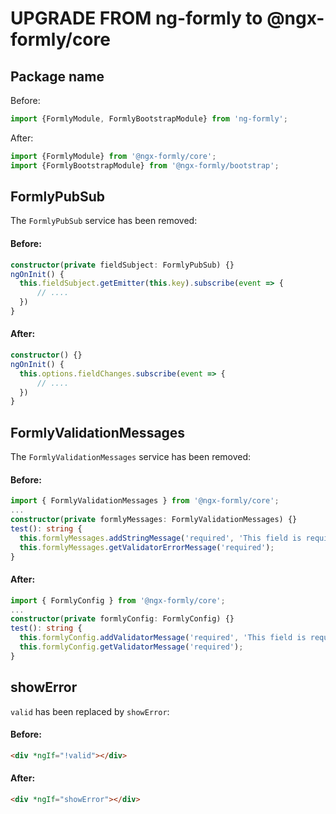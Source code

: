 UPGRADE FROM ng-formly to @ngx-formly/core
==========================================

Package name
------------

Before:
```ts
import {FormlyModule, FormlyBootstrapModule} from 'ng-formly';
```

After:
```ts
import {FormlyModule} from '@ngx-formly/core';
import {FormlyBootstrapModule} from '@ngx-formly/bootstrap';
```

FormlyPubSub
------------

The `FormlyPubSub` service has been removed:

#### Before:
```ts
constructor(private fieldSubject: FormlyPubSub) {}
ngOnInit() {
  this.fieldSubject.getEmitter(this.key).subscribe(event => {
      // ....
  })
}
```

#### After:
```ts
constructor() {}
ngOnInit() {
  this.options.fieldChanges.subscribe(event => {
      // ....
  })
}
```

FormlyValidationMessages
------------------------

The `FormlyValidationMessages` service has been removed:

#### Before:
```ts
import { FormlyValidationMessages } from '@ngx-formly/core';
...
constructor(private formlyMessages: FormlyValidationMessages) {}
test(): string {
  this.formlyMessages.addStringMessage('required', 'This field is required.');
  this.formlyMessages.getValidatorErrorMessage('required');
}
```
#### After:
```ts
import { FormlyConfig } from '@ngx-formly/core';
...
constructor(private formlyConfig: FormlyConfig) {}
test(): string {
  this.formlyConfig.addValidatorMessage('required', 'This field is required.');
  this.formlyConfig.getValidatorMessage('required');
}
```

showError
---------

`valid` has been replaced by `showError`:

#### Before:
```html
<div *ngIf="!valid"></div>
```

#### After:
```html
<div *ngIf="showError"></div>
```
